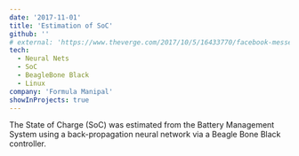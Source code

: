 ```yaml
---
date: '2017-11-01'
title: 'Estimation of SoC'
github: ''
# external: 'https://www.theverge.com/2017/10/5/16433770/facebook-messenger-apple-music-bot-song-streaming'
tech:
  - Neural Nets
  - SoC
  - BeagleBone Black
  - Linux
company: 'Formula Manipal'
showInProjects: true
---
```


The State of Charge (SoC) was estimated from the Battery Management System using a back-propagation neural network via a Beagle Bone Black controller. 
